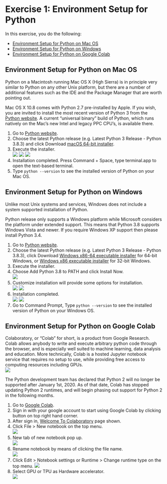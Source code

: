 # Exercise 1: Environment Setup for Python

In this exercise, you do the following:
+ [Environment Setup for Python on Mac OS](#macos)
+ [Environment Setup for Python on Windows](#windows)
+ [Environment Setup for Python on Google Colab](#colab)
 
## Environment Setup for Python on Mac OS<a name="macos"></a>
Python on a Macintosh running Mac OS X (High Sierra) is in principle very similar to Python on any other Unix platform, but there are a number of additional features such as the IDE and the Package Manager that are worth pointing out.

Mac OS X 10.8 comes with Python 2.7 pre-installed by Apple. If you wish, you are invited to install the most recent version of Python 3 from the [Python website](https://www.python.org/downloads/mac-osx/). A current “universal binary” build of Python, which runs natively on the Mac’s new Intel and legacy PPC CPU’s, is available there.

1. Go to [Python website](https://www.python.org/downloads/mac-osx/).
1. Choose the latest Python release (e.g. Latest Python 3 Release - Python 3.8.3) and click Download [macOS 64-bit installer](https://www.python.org/ftp/python/3.8.3/python-3.8.3-macosx10.9.pkg).
1. Execute the installer.  
![](./images/ex1-ios-01.png)
![](./images/ex1-ios-02.png)
![](./images/ex1-ios-03.png)
1. Installation completed. Press Command + Space, type terminal.app to open the text-based terminal.
1. Type ```python --version``` to see the installed version of Python on your Mac OS.


## Environment Setup for Python on Windows<a name="windows"></a>
Unlike most Unix systems and services, Windows does not include a system supported installation of Python.

Python release only supports a Windows platform while Microsoft considers the platform under extended support. This means that Python 3.8 supports Windows Vista and newer. If you require Windows XP support then please install Python 3.4.

1. Go to [Python website](https://www.python.org/downloads/windows/).
1. Choose the latest Python release (e.g. Latest Python 3 Release - Python 3.8.3), click Download [Windows x86-64 executable installer](https://www.python.org/ftp/python/3.8.3/python-3.8.3-amd64.exe) for 64-bit Windows, or [Windows x86 executable installer](https://www.python.org/ftp/python/3.8.3/python-3.8.3.exe) for 32-bit Windows.
1. Execute the installer.
1. Choose Add Python 3.8 to PATH and click Install Now.  
![](./images/ex1-win-01.png)
1. Customize installation will provide some options for installation.  
![](./images/ex1-win-02.png)
![](./images/ex1-win-03.png)
1. Installation completed.  
![](./images/ex1-win-04.png)
![](./images/ex1-win-05.png)
1. Go to Command Prompt, Type ```python --version``` to see the installed version of Python on your Windows OS.


## Environment Setup for Python on Google Colab<a name="colab"></a>
Colaboratory, or “Colab” for short, is a product from Google Research. Colab allows anybody to write and execute arbitrary python code through the browser, and is especially well suited to machine learning, data analysis and education. More technically, Colab is a hosted Jupyter notebook service that requires no setup to use, while providing free access to computing resources including GPUs.  
![](./images/ex1-colab-01.png)

The Python development team has declared that Python 2 will no longer be supported after January 1st, 2020. As of that date, Colab has stopped updating Python 2 runtimes, and will begin phasing out support for Python 2 in the following months.

1. Go to [Google Colab](https://colab.research.google.com).
1. Sign in with your google account to start using Google Colab by clicking button on top right hand corner.
1. After sign in, [Welcome To Colaboratory](https://colab.research.google.com/notebooks/intro.ipynb) page shown.
1. Click File > New notebook on the top menu.  
![](./images/ex1-colab-02.png)
1. New tab of new notebook pop up.  
![](./images/ex1-colab-03.png)
1. Rename notebook by means of clicking the file name.  
![](./images/ex1-colab-04.png)
1. Click Edit > Notebook settings or Runtime > Change runtime type on the top menu. 
![](./images/ex1-colab-05.png)
1. Select GPU or TPU as Hardware accelerator.  
![](./images/ex1-colab-06.png)
